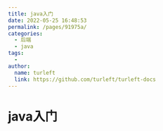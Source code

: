 ```yaml
---
title: java入门
date: 2022-05-25 16:48:53
permalink: /pages/91975a/
categories:
  - 后端
  - java
tags:
  - 
author: 
  name: turleft
  link: https://github.com/turleft/turleft-docs
---
```

# java入门
